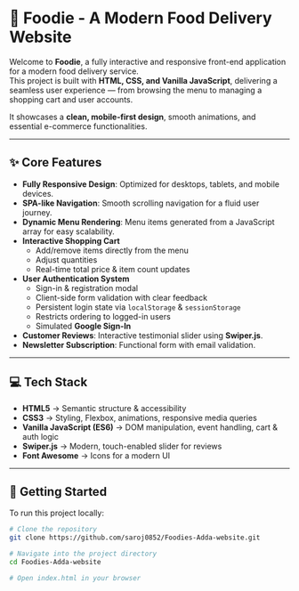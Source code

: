 # 🍔 Foodie - A Modern Food Delivery Website  

Welcome to **Foodie**, a fully interactive and responsive front-end application for a modern food delivery service.  
This project is built with **HTML, CSS, and Vanilla JavaScript**, delivering a seamless user experience — from browsing the menu to managing a shopping cart and user accounts.  

It showcases a **clean, mobile-first design**, smooth animations, and essential e-commerce functionalities.  

---

## ✨ Core Features  

- **Fully Responsive Design**: Optimized for desktops, tablets, and mobile devices.  
- **SPA-like Navigation**: Smooth scrolling navigation for a fluid user journey.  
- **Dynamic Menu Rendering**: Menu items generated from a JavaScript array for easy scalability.  
- **Interactive Shopping Cart**  
  - Add/remove items directly from the menu  
  - Adjust quantities  
  - Real-time total price & item count updates  
- **User Authentication System**  
  - Sign-in & registration modal  
  - Client-side form validation with clear feedback  
  - Persistent login state via `localStorage` & `sessionStorage`  
  - Restricts ordering to logged-in users  
  - Simulated **Google Sign-In**  
- **Customer Reviews**: Interactive testimonial slider using **Swiper.js**.  
- **Newsletter Subscription**: Functional form with email validation.  

---

## 💻 Tech Stack  

- **HTML5** → Semantic structure & accessibility  
- **CSS3** → Styling, Flexbox, animations, responsive media queries  
- **Vanilla JavaScript (ES6)** → DOM manipulation, event handling, cart & auth logic  
- **Swiper.js** → Modern, touch-enabled slider for reviews  
- **Font Awesome** → Icons for a modern UI  

---

## 🚀 Getting Started  

To run this project locally:  

```bash
# Clone the repository
git clone https://github.com/saroj0852/Foodies-Adda-website.git  

# Navigate into the project directory
cd Foodies-Adda-website  

# Open index.html in your browser
